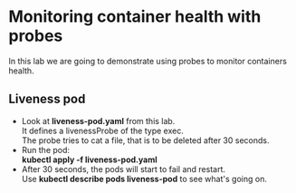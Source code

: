 # Monitoring container health with probes

In this lab we are going to demonstrate using probes to monitor containers health.


## Liveness pod

- Look at **liveness-pod.yaml** from this lab.  
It defines a livenessProbe of the type exec.  
The probe tries to cat a file, that is to be deleted after 30 seconds.
- Run the pod:  
**kubectl apply -f liveness-pod.yaml**
- After 30 seconds, the pods will start to fail and restart.  
Use **kubectl describe pods liveness-pod** to see what's going on.


